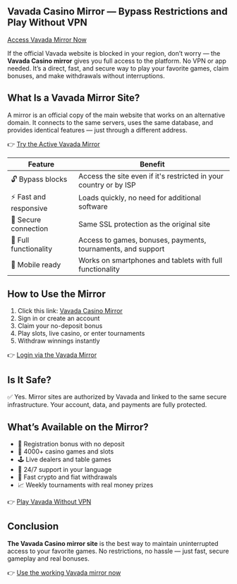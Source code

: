 ## Vavada Casino Mirror — Bypass Restrictions and Play Without VPN  
[Access Vavada Mirror Now](https://gate707.com/?promo=2a50937a-edd8-4212-a399-c9a6889bbdbb&target=register)

If the official Vavada website is blocked in your region, don’t worry — the **Vavada Casino mirror** gives you full access to the platform. No VPN or app needed. It’s a direct, fast, and secure way to play your favorite games, claim bonuses, and make withdrawals without interruptions.

## What Is a Vavada Mirror Site?

A mirror is an official copy of the main website that works on an alternative domain. It connects to the same servers, uses the same database, and provides identical features — just through a different address.

👉 [Try the Active Vavada Mirror](https://gate707.com/?promo=2a50937a-edd8-4212-a399-c9a6889bbdbb&target=register)

| Feature               | Benefit                                                                 |
|-----------------------|-------------------------------------------------------------------------|
| 🔓 Bypass blocks       | Access the site even if it's restricted in your country or by ISP       |
| ⚡ Fast and responsive | Loads quickly, no need for additional software                          |
| 🔐 Secure connection   | Same SSL protection as the original site                                |
| 🎰 Full functionality  | Access to games, bonuses, payments, tournaments, and support            |
| 📱 Mobile ready        | Works on smartphones and tablets with full functionality                |

## How to Use the Mirror

1. Click this link: [Vavada Casino Mirror](https://gate707.com/?promo=2a50937a-edd8-4212-a399-c9a6889bbdbb&target=register)  
2. Sign in or create an account  
3. Claim your no-deposit bonus  
4. Play slots, live casino, or enter tournaments  
5. Withdraw winnings instantly

👉 [Login via the Vavada Mirror](https://gate707.com/?promo=2a50937a-edd8-4212-a399-c9a6889bbdbb&target=register)

## Is It Safe?

✅ Yes. Mirror sites are authorized by Vavada and linked to the same secure infrastructure. Your account, data, and payments are fully protected.

## What’s Available on the Mirror?

- 🎁 Registration bonus with no deposit  
- 🎰 4000+ casino games and slots  
- 🕹 Live dealers and table games  
- 💬 24/7 support in your language  
- 💸 Fast crypto and fiat withdrawals  
- 📈 Weekly tournaments with real money prizes

👉 [Play Vavada Without VPN](https://gate707.com/?promo=2a50937a-edd8-4212-a399-c9a6889bbdbb&target=register)

## Conclusion

**The Vavada Casino mirror site** is the best way to maintain uninterrupted access to your favorite games. No restrictions, no hassle — just fast, secure gameplay and real bonuses.

👉 [Use the working Vavada mirror now](https://gate707.com/?promo=2a50937a-edd8-4212-a399-c9a6889bbdbb&target=register)
